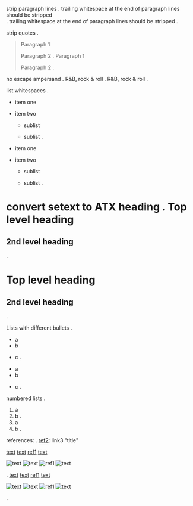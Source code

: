 strip paragraph lines
.
trailing whitespace 
at the end of paragraph lines 
should be stripped                   
.
trailing whitespace
at the end of paragraph lines
should be stripped
.

strip quotes
.
> Paragraph 1
> 
> Paragraph 2
.
> Paragraph 1
>
> Paragraph 2
.

no escape ampersand
.
R&B, rock & roll
.
R&B, rock & roll
.

list whitespaces
.
- item one
  
- item two
  - sublist
  
  - sublist
.
- item one

- item two

  - sublist

  - sublist
.

convert setext to ATX heading
.
Top level heading
=========

2nd level heading
---------
.
# Top level heading

## 2nd level heading
.

Lists with different bullets
.
- a
- b
* c
.
- a
- b

* c
.

numbered lists
.
1. a
2. b
.
1. a
1. b
.

references:
.
[ref2]: link3 "title"

[text](link1) [text](link2 "title") [ref1] [text][ref1]

![text](link1) ![text](link2 "title") ![ref1] ![text][ref1]

[ref1]: link4
.
[text](<link1>) [text](<link2> "title") [ref1][ref1] [text][ref1]

![text](link1) ![text](link2 "title") ![ref1] ![text][ref1]

[ref1]: link4
[ref2]: link3 "title"
.
